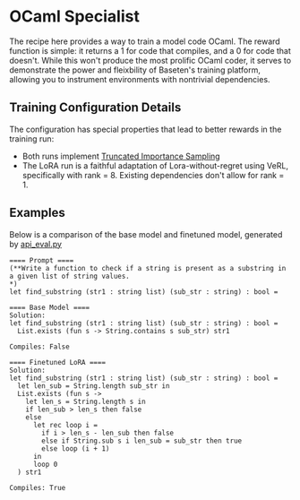 # OCaml Specialist 

The recipe here provides a way to train a model code OCaml. The reward function is simple: it returns a 1 for code that compiles, and a 0 for code that doesn't. While 
this won't produce the most prolific OCaml coder, it serves to demonstrate the power and fleixbility of Baseten's training platform, allowing you to instrument
environments with nontrivial dependencies. 

## Training Configuration Details 

The configuration has special properties that lead to better rewards in the training run:
* Both runs implement [Truncated Importance Sampling](https://fengyao.notion.site/off-policy-rl)
* The LoRA run is a faithful adaptation of Lora-without-regret using VeRL, specifically with rank = 8. Existing dependencies don't allow for rank = 1.


## Examples 

Below is a comparison of the base model and finetuned model, generated by [api_eval.py](./qwen3-8b-lora-verl)
```
==== Prompt ====
(**Write a function to check if a string is present as a substring in a given list of string values.
*)
let find_substring (str1 : string list) (sub_str : string) : bool =

==== Base Model ====
Solution: 
let find_substring (str1 : string list) (sub_str : string) : bool =
  List.exists (fun s -> String.contains s sub_str) str1

Compiles: False

==== Finetuned LoRA ====
Solution: 
let find_substring (str1 : string list) (sub_str : string) : bool =
  let len_sub = String.length sub_str in
  List.exists (fun s ->
    let len_s = String.length s in
    if len_sub > len_s then false
    else
      let rec loop i =
        if i > len_s - len_sub then false
        else if String.sub s i len_sub = sub_str then true
        else loop (i + 1)
      in
      loop 0
  ) str1

Compiles: True
````
